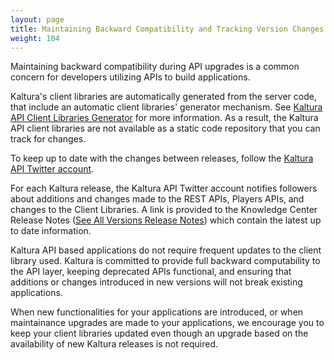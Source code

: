 ```yaml
---
layout: page
title: Maintaining Backward Compatibility and Tracking Version Changes
weight: 104
---
```


Maintaining backward compatibility during API upgrades is a common concern for developers utilizing APIs to build applications. 

Kaltura's client libraries are automatically generated from the server code, that include an automatic client libraries' generator mechanism. See <a href="{{site.url}}/documentation/Knowledge/adding-new-kaltura-api-client-library-generator.html" target="_blank" title="Adding the New Kaltura API Client Library Generator">Kaltura API Client Libraries Generator</a> for more information. As a result, the Kaltura API client libraries are not available as a static code repository that you can track for changes.

To keep up to date with the changes between releases, follow the <a href="https://twitter.com/Kaltura_API" target="_blank" title="Kaltura API Twitter Account">Kaltura API Twitter account</a>. 

For each Kaltura release, the Kaltura API Twitter account notifies followers about additions and changes made to the REST APIs, Players APIs, and changes to the Client Libraries. A link is provided to the Knowledge Center Release Notes ([See All Versions Release Notes][1]) which contain the latest up to date information.

 [1]: http://bit.ly/kalturaAPIRleaseNotes

Kaltura API based applications do not require frequent updates to the client library used. Kaltura is committed to provide full backward computability to the API layer, keeping deprecated APIs functional, and ensuring that additions or changes introduced in new versions will not break existing applications. 

When new functionalities for your applications are introduced, or when maintainance upgrades are made to your applications, we encourage you to keep your client libraries updated even though an upgrade based on the availability of new Kaltura releases is not required.
